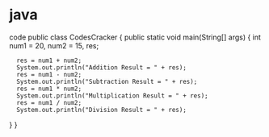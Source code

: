 # java
code
public class CodesCracker
{
   public static void main(String[] args)
   {
      int num1 = 20, num2 = 15, res;
      
      res = num1 + num2;
      System.out.println("Addition Result = " + res);
      res = num1 - num2;
      System.out.println("Subtraction Result = " + res);
      res = num1 * num2;
      System.out.println("Multiplication Result = " + res);
      res = num1 / num2;
      System.out.println("Division Result = " + res);
   }
}
